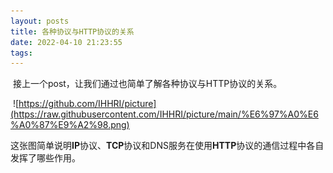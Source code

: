 ```yaml
---
layout: posts
title: 各种协议与HTTP协议的关系
date: 2022-04-10 21:23:55
tags:
---
```


​		接上一个post，让我们通过也简单了解各种协议与HTTP协议的关系。

​        ![https://github.com/IHHRI/picture](https://raw.githubusercontent.com/IHHRI/picture/main/%E6%97%A0%E6%A0%87%E9%A2%98.png)

 这张图简单说明**IP**协议、**TCP**协议和DNS服务在使用**HTTP**协议的通信过程中各自发挥了哪些作用。
